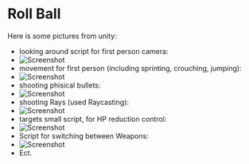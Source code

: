 # Roll Ball
Here is some pictures from unity:
- looking around script for first person camera:
- ![Screenshot](lookingScript.png)
- movement for first person (including sprinting, crouching, jumping):
- ![Screenshot](movementScript.png)
- shooting phisical bullets:
- ![Screenshot](shooting.png)
- shooting Rays (used Raycasting):
- ![Screenshot](shootingRays.png)
- targets small script, for HP reduction control:
- ![Screenshot](targetHP.png)
- Script for switching between Weapons:
- ![Screenshot](weaponSwitching.png)
- Ect.
